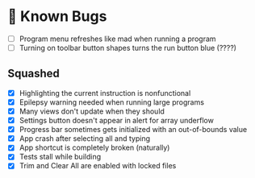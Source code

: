 # 🐞 Known Bugs

- [ ] Program menu refreshes like mad when running a program
- [ ] Turning on toolbar button shapes turns the run button blue (????)

## Squashed
- [x] Highlighting the current instruction is nonfunctional
- [x] Epilepsy warning needed when running large programs
- [x] Many views don't update when they should
- [x] Settings button doesn't appear in alert for array underflow
- [x] Progress bar sometimes gets initialized with an out-of-bounds value
- [x] App crash after selecting all and typing
- [x] App shortcut is completely broken (naturally)
- [x] Tests stall while building
- [x] Trim and Clear All are enabled with locked files
